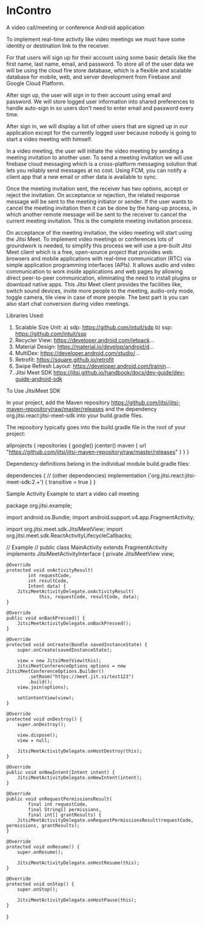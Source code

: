 # InContro
 A video call/meeting or conference Android application
 
To implement real-time activity like video meetings we must have some identity or destination link to the receiver. 

For that users will sign up for their account using some basic details like the first name, last name, email, and password. To store all of the user data we will be using the cloud fire store database, which is a flexible and scalable database for mobile, web, and server development from Firebase and Google Cloud Platform.

After sign up, the user will sign in to their account using email and password. We will store logged user information into shared preferences to handle auto-sign in so users don't need to enter email and password every time.

After sign in, we will display a list of other users that are signed up in our application except for the currently logged user because nobody is going to start a video meeting with himself.

In a video meeting, the user will initiate the video meeting by sending a meeting invitation to another user. To send a meeting invitation we will use firebase cloud messaging which is a cross-platform messaging solution that lets you reliably send messages at no cost. Using FCM, you can notify a client app that a new email or other data is available to sync.

Once the meeting invitation sent, the receiver has two options, accept or reject the invitation. On acceptance or rejection, the related response message will be sent to the meeting initiator or sender. If the user wants to cancel the meeting invitation then it can be done by the hang-up process, in which another remote message will be sent to the receiver to cancel the current meeting invitation. This is the complete meeting invitation process.

On acceptance of the meeting invitation, the video meeting will start using the Jitsi Meet. To implement video meetings or conferences lots of groundwork is needed, to simplify this process we will use a pre-built Jitsi Meet client which is a free, open-source project that provides web browsers and mobile applications with real-time communication (RTC) via simple application programming interfaces (APIs). It allows audio and video communication to work inside applications and web pages by allowing direct peer-to-peer communication, eliminating the need to install plugins or download native apps. This Jitsi Meet client provides the facilities like, switch sound devices, invite more people to the meeting, audio-only mode, toggle camera, tile view in case of more people. The best part is you can also start chat conversion during video meetings.
 
 
 
 Libraries Used:
1. Scalable Size Unit:
        a) sdp: https://github.com/intuit/sdp
        b) ssp: https://github.com/intuit/ssp
2. Recycler View: https://developer.android.com/jetpack...
3. Material Design: https://material.io/develop/android/d...
4. MultiDex: https://developer.android.com/studio/...
5. Retrofit: https://square.github.io/retrofit
6. Swipe Refresh Layout: https://developer.android.com/trainin...
7. Jitsi Meet SDK https://jitsi.github.io/handbook/docs/dev-guide/dev-guide-android-sdk

To Use JitsiMeet SDK

In your project, add the Maven repository https://github.com/jitsi/jitsi-maven-repository/raw/master/releases and the dependency org.jitsi.react:jitsi-meet-sdk into your build.gradle files.

The repository typically goes into the build.gradle file in the root of your project:

allprojects {
    repositories {
        google()
        jcenter()
        maven {
            url "https://github.com/jitsi/jitsi-maven-repository/raw/master/releases"
        }
    }
}

Dependency definitions belong in the individual module build.gradle files:

dependencies {
    // (other dependencies)
    implementation ('org.jitsi.react:jitsi-meet-sdk:2.+') { transitive = true }
}


Sample Activity Example to start a video call meeting

package org.jitsi.example;

import android.os.Bundle;
import android.support.v4.app.FragmentActivity;

import org.jitsi.meet.sdk.JitsiMeetView;
import org.jitsi.meet.sdk.ReactActivityLifecycleCallbacks;

// Example
//
public class MainActivity extends FragmentActivity implements JitsiMeetActivityInterface {
    private JitsiMeetView view;

    @Override
    protected void onActivityResult(
            int requestCode,
            int resultCode,
            Intent data) {
        JitsiMeetActivityDelegate.onActivityResult(
                this, requestCode, resultCode, data);
    }

    @Override
    public void onBackPressed() {
        JitsiMeetActivityDelegate.onBackPressed();
    }

    @Override
    protected void onCreate(Bundle savedInstanceState) {
        super.onCreate(savedInstanceState);

        view = new JitsiMeetView(this);
        JitsiMeetConferenceOptions options = new JitsiMeetConferenceOptions.Builder()
            .setRoom("https://meet.jit.si/test123")
            .build();
        view.join(options);

        setContentView(view);
    }

    @Override
    protected void onDestroy() {
        super.onDestroy();

        view.dispose();
        view = null;

        JitsiMeetActivityDelegate.onHostDestroy(this);
    }

    @Override
    public void onNewIntent(Intent intent) {
        JitsiMeetActivityDelegate.onNewIntent(intent);
    }

    @Override
    public void onRequestPermissionsResult(
            final int requestCode,
            final String[] permissions,
            final int[] grantResults) {
        JitsiMeetActivityDelegate.onRequestPermissionsResult(requestCode, permissions, grantResults);
    }

    @Override
    protected void onResume() {
        super.onResume();

        JitsiMeetActivityDelegate.onHostResume(this);
    }

    @Override
    protected void onStop() {
        super.onStop();

        JitsiMeetActivityDelegate.onHostPause(this);
    }
}

